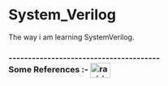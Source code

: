 # System_Verilog
The way i am learning SystemVerilog.<br>
<h3>---------------------------------------<br>
Some References :- <a href="https://courses.engr.illinois.edu/ece411/fa2018/mp/SystemVerilog_3.1a.pdf" target="blank"><img align="center" src="https://www.lrmltd.com/images/lrm-logo-512.png" alt="ravirjn1" height="30" width="40" /></a> &emsp;
